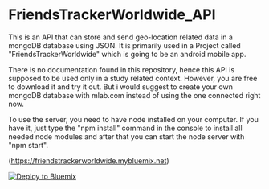 # FriendsTrackerWorldwide_API
This is an API that can store and send geo-location related data in a mongoDB database using JSON. It is primarily used in a Project called "FriendsTrackerWorldwide" which is going to be an android mobile app.

There is no documentation found in this repository, hence this API is supposed to be used only in a study related context.
However, you are free to download it and try it out. But i would suggest to create your own mongoDB database with mlab.com instead of using the one connected right now.

To use the server, you need to have node installed on your computer.
If you have it, just type the "npm install" command in the console to install 
all needed node modules and after that you can start the node server with "npm start".



(https://friendstrackerworldwide.mybluemix.net)

[![Deploy to Bluemix](https://bluemix.net/deploy/button.png)](https://bluemix.net/deploy?repository=https://github.com/KevinSchroetter/FriendsTrackerWorldwide_API)
